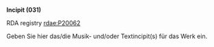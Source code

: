 **Incipit (031)**  

RDA registry [rdae:P20062](http://www.rdaregistry.info/Elements/e/#P20062)

Geben Sie hier das/die Musik- und/oder Textincipit(s) für das Werk ein.